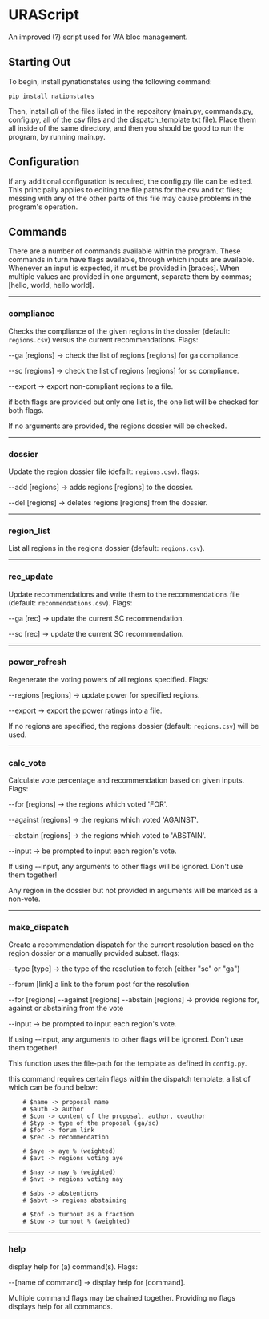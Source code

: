 # URAScript

An improved (?) script used for WA bloc management.

## Starting Out

To begin, install pynationstates using the following command:
```
pip install nationstates
```
Then, install *all* of the files listed in the repository (main.py, commands.py, config.py, all of the csv files and the dispatch_template.txt file). Place them all inside of the same directory, and then you should be good to run the program, by running main.py.

## Configuration
If any additional configuration is required, the config.py file can be edited. This principally applies to editing the file paths for the csv and txt files; messing with any of the other parts of this file may cause problems in the program's operation.

## Commands

There are a number of commands available within the program. These commands in turn have flags available, through which inputs are available. Whenever an input is expected, it must be provided in [braces]. When multiple values are provided in one argument, separate them by commas; [hello, world, hello world].

---

### **compliance**

Checks the compliance of the given regions in the dossier (default: ``regions.csv``) versus the current recommendations. Flags:

--ga [regions] -> check the list of regions [regions] for ga compliance.

--sc [regions] -> check the list of regions [regions] for sc compliance.

--export -> export non-compliant regions to a file.

if both flags are provided but only one list is, the one list will be checked for both flags.

If no arguments are provided, the regions dossier will be checked.

---

### **dossier**
Update the region dossier file (defailt: ``regions.csv``). flags:

--add [regions] -> adds regions [regions] to the dossier.

--del [regions] -> deletes regions [regions] from the dossier.

---

### **region_list**

List all regions in the regions dossier (default: ``regions.csv``).

---

### **rec_update**

Update recommendations and write them to the recommendations file (default: ``recommendations.csv``). Flags:

--ga [rec] -> update the current SC recommendation.

--sc [rec] -> update the current SC recommendation.

---

### **power_refresh**

Regenerate the voting powers of all regions specified. Flags:

--regions [regions] -> update power for specified regions.

--export            -> export the power ratings into a file.

If no regions are specified, the regions dossier (default: ``regions.csv``) will be used.

---

### **calc_vote**

Calculate vote percentage and recommendation based on given inputs. Flags:

--for     [regions] -> the regions which voted 'FOR'.

--against [regions] -> the regions which voted 'AGAINST'.

--abstain [regions] -> the regions which voted to 'ABSTAIN'.

--input -> be prompted to input each region's vote.

If using --input, any arguments to other flags will be ignored. Don't use them together!

Any region in the dossier but not provided in arguments will be marked as a non-vote.

---

### **make_dispatch**

Create a recommendation dispatch for the current resolution based on the region dossier or a manually provided subset. flags:

--type [type] -> the type of the resolution to fetch (either "sc" or "ga")

--forum [link] a link to the forum post for the resolution

--for [regions] --against [regions] --abstain [regions] -> provide regions for, against or abstaining from the vote

--input -> be prompted to input each region's vote.

If using --input, any arguments to other flags will be ignored. Don't use them together!

This function uses the file-path for the template as defined in ``config.py``.

this command requires certain flags within the dispatch template, a list of which can be found below:
```
    # $name -> proposal name
    # $auth -> author
    # $con -> content of the proposal, author, coauthor 
    # $typ -> type of the proposal (ga/sc) 
    # $for -> forum link 
    # $rec -> recommendation 

    # $aye -> aye % (weighted)
    # $avt -> regions voting aye

    # $nay -> nay % (weighted)
    # $nvt -> regions voting nay

    # $abs -> abstentions
    # $abvt -> regions abstaining

    # $tof -> turnout as a fraction
    # $tow -> turnout % (weighted)
```


---

### **help**

display help for (a) command(s). Flags:

--[name of command] -> display help for [command].

Multiple command flags may be chained together. Providing no flags displays help for all commands.
